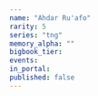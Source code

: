 ```yaml
---
name: "Ahdar Ru'afo"
rarity: 5
series: "tng"
memory_alpha: ""
bigbook_tier:
events:
in_portal:
published: false
---
```

